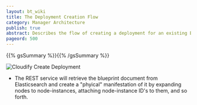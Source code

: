 ```yaml
---
layout: bt_wiki
title: The Deployment Creation Flow
category: Manager Architecture
publish: true
abstract: Describes the flow of creating a deployment for an existing Blueprint
pageord: 500
---
```

{{% gsSummary %}}{{% /gsSummary %}}

![Cloudify Create Deployment](images/architecture/cloudify_flow_create_deployment.png)

* The REST service will retrieve the blueprint document from Elasticsearch and create a "phyical" manifestation of it by expanding nodes to node-instances, attaching node-instance ID's to them, and so forth.